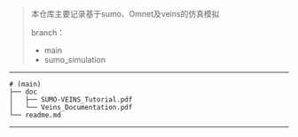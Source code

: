 >   本仓库主要记录基于sumo、Omnet及veins的仿真模拟
>
>   branch：
>
>   *   main
>   *   sumo_simulation

----

```
# (main)
├── doc
│   ├── SUMO-VEINS_Tutorial.pdf
│   └── Veins_Documentation.pdf
└── readme.md
```

---





